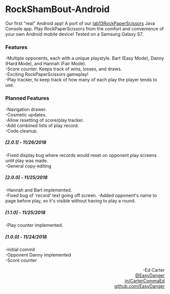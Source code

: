# RockShamBout-Android
Our first "real" Android app! A port of our <a href="https://github.com/EasyDanger/lab13RockPaperScissors">lab13RockPaperScissors</a> Java Console app. Play RockPaperScissors from the comfort and convenience of your own Android mobile device! Tested on a Samsung Galaxy S7.

### Features
-Multiple opponents, each with a unique playstyle. Bart (Easy Mode), Danny (Hard Mode), and Hannah (Fair Mode).<br>
-Score counter. Keeps track of wins, losses, and draws.<br>
-Exciting RockPaperScissors gameplay!<br>
-Play tracker, to keep track of how many of each play the player tends to use.<br>

### Planned Features
-Navigation drawer.<br>
-Cosmetic updates.<br>
-Allow resetting of score/play tracker. <br>
-Add combined lists of play record.<br>
-Code cleanup.<br>

##### [2.0.1] - 11/26/2018<br>
-Fixed display bug where records would reset on opponent play screens until play was made.<br>
-General copy-editing

##### [2.0.0] - 11/25/2018<br>
-Hannah and Bart implemented.<br>
-Fixed bug of 'record' text going off screen.
-Added opponent's name to page before play, so it's visible without having to play a round.

##### [1.1.0] - 11/25/2018
-Play counter implemented.<br>

##### [1.0.0] - 11/24/2018
-Initial commit<br>
-Opponent Danny implemented<br>
-Score counter<br>


<div align="right">-Ed Carter</div> 
<a href="https://twitter.com/EasyDanger"><div align="right">@EasyDanger</div></a>
<a href="https://linkedin.com/in/CarterCommaEd"><div align="right">in/CarterCommaEd </div></a>
<a href="https://github.com/EasyDanger"><div align="right">github.com/EasyDanger</div></a>
